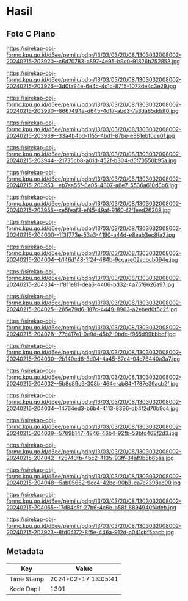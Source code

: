 # Hasil

## Foto C Plano

https://sirekap-obj-formc.kpu.go.id/d6ee/pemilu/pdpr/13/03/03/20/08/1303032008002-20240215-203920--c6d70783-a897-4e95-b9c0-91826b252853.jpg

https://sirekap-obj-formc.kpu.go.id/d6ee/pemilu/pdpr/13/03/03/20/08/1303032008002-20240215-203926--3d0fa94e-6e4c-4c1c-8715-1072de4c3e29.jpg

https://sirekap-obj-formc.kpu.go.id/d6ee/pemilu/pdpr/13/03/03/20/08/1303032008002-20240215-203930--8667494a-d645-4d17-abd3-7a3da85dddf0.jpg

https://sirekap-obj-formc.kpu.go.id/d6ee/pemilu/pdpr/13/03/03/20/08/1303032008002-20240215-203939--33a4b4bd-f155-4bd1-87be-e881ebf0ce01.jpg

https://sirekap-obj-formc.kpu.go.id/d6ee/pemilu/pdpr/13/03/03/20/08/1303032008002-20240215-203944--21735cb8-a01d-452f-b304-d5f70550b95a.jpg

https://sirekap-obj-formc.kpu.go.id/d6ee/pemilu/pdpr/13/03/03/20/08/1303032008002-20240215-203953--eb7ea55f-8e05-4807-a8e7-5536a610d8b6.jpg

https://sirekap-obj-formc.kpu.go.id/d6ee/pemilu/pdpr/13/03/03/20/08/1303032008002-20240215-203956--ce5feaf3-ef45-49af-9160-f2f1eed26208.jpg

https://sirekap-obj-formc.kpu.go.id/d6ee/pemilu/pdpr/13/03/03/20/08/1303032008002-20240215-204000--1f3f773e-53a3-4190-a44d-e8eab3ec8fa2.jpg

https://sirekap-obj-formc.kpu.go.id/d6ee/pemilu/pdpr/13/03/03/20/08/1303032008002-20240215-204004--b146d148-1f24-484b-9cca-e02acbcb094e.jpg

https://sirekap-obj-formc.kpu.go.id/d6ee/pemilu/pdpr/13/03/03/20/08/1303032008002-20240215-204334--1f811e81-dea6-4406-bd32-4a75f6626a97.jpg

https://sirekap-obj-formc.kpu.go.id/d6ee/pemilu/pdpr/13/03/03/20/08/1303032008002-20240215-204025--285e79d6-187c-4449-8963-a2ebed0f5c2f.jpg

https://sirekap-obj-formc.kpu.go.id/d6ee/pemilu/pdpr/13/03/03/20/08/1303032008002-20240215-204028--77c417e1-0e9d-45b2-9bdc-f955d99bbbdf.jpg

https://sirekap-obj-formc.kpu.go.id/d6ee/pemilu/pdpr/13/03/03/20/08/1303032008002-20240215-204030--2b140ed8-3d04-4a45-87c4-04c76440a3a7.jpg

https://sirekap-obj-formc.kpu.go.id/d6ee/pemilu/pdpr/13/03/03/20/08/1303032008002-20240215-204032--5b8c89c9-308b-464e-ab84-1787e39acb2f.jpg

https://sirekap-obj-formc.kpu.go.id/d6ee/pemilu/pdpr/13/03/03/20/08/1303032008002-20240215-204034--14764ed3-b6b4-4113-8396-db4f2d70b9c4.jpg

https://sirekap-obj-formc.kpu.go.id/d6ee/pemilu/pdpr/13/03/03/20/08/1303032008002-20240215-204039--5769b147-4846-46b4-92fb-59bfc468f2d3.jpg

https://sirekap-obj-formc.kpu.go.id/d6ee/pemilu/pdpr/13/03/03/20/08/1303032008002-20240215-204042--f25743fb-4bc2-4135-93ff-84af9b5b65aa.jpg

https://sirekap-obj-formc.kpu.go.id/d6ee/pemilu/pdpr/13/03/03/20/08/1303032008002-20240215-204048--5ab05652-9cc4-42bc-90b3-ca7e7398ac00.jpg

https://sirekap-obj-formc.kpu.go.id/d6ee/pemilu/pdpr/13/03/03/20/08/1303032008002-20240215-204055--17d84c5f-27b6-4c6e-b58f-8894940f4deb.jpg

https://sirekap-obj-formc.kpu.go.id/d6ee/pemilu/pdpr/13/03/03/20/08/1303032008002-20240215-203923--8fd04172-8f5e-446a-912d-a041cbf5aacb.jpg


## Metadata

| Key        | Value               |
| ---------- | ------------------- |
| Time Stamp | 2024-02-17 13:05:41 |
| Kode Dapil | 1301                |




